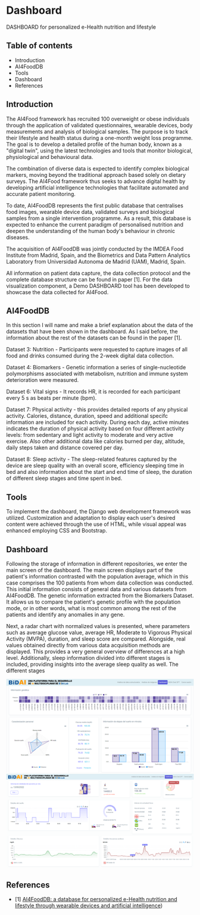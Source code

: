 # Dashboard
DASHBOARD for personalized e-Health nutrition and lifestyle

## Table of contents
- Introduction
- AI4FoodDB
- Tools
- Dashboard
- References

## Introduction


The AI4Food framework has recruited 100 overweight or obese individuals through the application of validated questionnaires, wearable devices, body measurements and analysis of biological samples. The purpose is to track their lifestyle and health status during a one-month weight loss programme. The goal is to develop a detailed profile of the human body, known as a "digital twin", using the latest technologies and tools that monitor biological, physiological and behavioural data.

The combination of diverse data is expected to identify complex biological markers, moving beyond the traditional approach based solely on dietary surveys. The AI4Food framework thus seeks to advance digital health by developing artificial intelligence technologies that facilitate automated and accurate patient monitoring.

To date, AI4FoodDB represents the first public database that centralises food images, wearable device data, validated surveys and biological samples from a single intervention programme. As a result, this database is expected to enhance the current paradigm of personalised nutrition and deepen the understanding of the human body's behaviour in chronic diseases.

The acquisition of AI4FoodDB was jointly conducted by the IMDEA Food Institute from Madrid, Spain, and the Biometrics and Data Pattern Analytics Laboratory from Universidad Autonoma de Madrid (UAM), Madrid, Spain. 

All information on patient data capture, the data collection protocol and the complete database structure can be found in paper [1]. For the data visualization component, a Demo DASHBOARD tool has been developed to showcase the data collected for AI4Food.


## AI4FoodDB
In this section I will name and make a brief explanation about the data of the datasets that have been shown in the dashboard. As I said before, the information about the rest of the datasets can be found in the paper [1].

Dataset 3: Nutrition - Participants were requested to capture images of all food and drinks consumed during the 2-week digital data collection.

Dataset 4: Biomarkers - Genetic information a series of single-nucleotide polymorphisms associated with metabolism, nutrition and immune system deterioration were measured. 

Dataset 6: Vital signs - It records HR, it is recorded for each participant every 5 s as beats per minute (bpm).

Dataset 7: Physical activity - this provides detailed reports of any physical activity. Calories, distance, duration, speed and additional specifc information are included for each activity. During each day, active minutes indicates the duration of physical activity based on four different activity levels: from sedentary and light activity to moderate and very active exercise. Also other additional data like calories burned per day, altitude, daily steps taken and distance covered per day.

Dataset 8: Sleep activity - The sleep-related features captured by the device are sleep quality with an overall score, efficiency sleeping time in bed and also information about the start and end time of sleep, the duration of different sleep stages and time spent in bed.

## Tools
To implement the dashboard, the Django web development framework was utilized. Customization and adaptation to display each user's desired content were achieved through the use of HTML, while visual appeal was enhanced employing CSS and Bootstrap.

## Dashboard

Following the storage of information in different repositories, we enter the main screen of the dashboard. The main screen displays part of the patient's information contrasted with the population average, which in this case comprises the 100 patients from whom data collection was conducted. This initial information consists of general data and various datasets from AI4FoodDB. The genetic information extracted from the Biomarkers Dataset. It allows us to compare the patient's genetic profile with the population mode, or in other words, what is most common among the rest of the patients and identify any anomalies in any gene.

Next, a radar chart with normalized values is presented, where parameters such as average glucose value, average HR, Moderate to Vigorous Physical Activity (MVPA), duration, and sleep score are compared. Alongside, real values obtained directly from various data acquisition methods are displayed. This provides a very general overview of differences at a high level. Additionally, sleep information divided into different stages is included, providing insights into the average sleep quality as well. The different stages 

![](images/ppal_dashboardDEMO.PNG)
![](images/2cap_dashboardDEMO.png)


## References
 - [1] [AI4FoodDB: a database for personalized e-Health nutrition and lifestyle through wearable devices and artificial intelligence](https://academic.oup.com/database/article/doi/10.1093/database/baad049/7226275?login=true))
